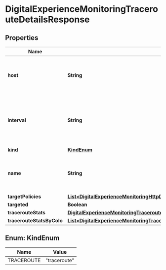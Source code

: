 

# DigitalExperienceMonitoringTracerouteDetailsResponse


## Properties

| Name | Type | Description | Notes |
|------------ | ------------- | ------------- | -------------|
|**host** | **String** | The host of the Traceroute synthetic application test |  |
|**interval** | **String** | The interval at which the Traceroute synthetic application test is set to run. |  |
|**kind** | [**KindEnum**](#KindEnum) |  |  |
|**name** | **String** | The name of the Traceroute synthetic application test |  |
|**targetPolicies** | [**List&lt;DigitalExperienceMonitoringHttpDetailsResponseTargetPoliciesInner&gt;**](DigitalExperienceMonitoringHttpDetailsResponseTargetPoliciesInner.md) |  |  [optional] |
|**targeted** | **Boolean** |  |  [optional] |
|**tracerouteStats** | [**DigitalExperienceMonitoringTracerouteDetailsResponseTracerouteStats**](DigitalExperienceMonitoringTracerouteDetailsResponseTracerouteStats.md) |  |  [optional] |
|**tracerouteStatsByColo** | [**List&lt;DigitalExperienceMonitoringTracerouteDetailsResponseTracerouteStatsByColoInner&gt;**](DigitalExperienceMonitoringTracerouteDetailsResponseTracerouteStatsByColoInner.md) |  |  [optional] |



## Enum: KindEnum

| Name | Value |
|---- | -----|
| TRACEROUTE | &quot;traceroute&quot; |



